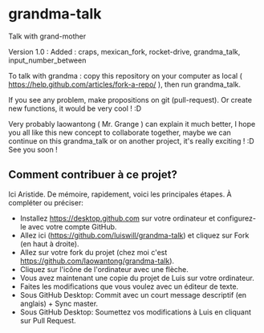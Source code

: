 # grandma-talk
Talk with grand-mother



Version 1.0 : Added : craps, mexican_fork, rocket-drive, grandma_talk, input_number_between



To talk with grandma : copy this repository on your computer as local ( https://help.github.com/articles/fork-a-repo/ ), then run grandma_talk.

If you see any problem, make propositions on git (pull-request). Or create new functions, it would be very cool ! :D


Very probably laowantong ( Mr. Grange ) can explain it much better, I hope you all like this new concept to collaborate together, maybe we can continue on this grandma_talk or on another project, it's really exciting ! :D See you soon !


## Comment contribuer à ce projet?

Ici Aristide. De mémoire, rapidement, voici les principales étapes. À compléter ou préciser:

- Installez https://desktop.github.com sur votre ordinateur et configurez-le avec votre compte GitHub.
- Allez ici (https://github.com/luiswill/grandma-talk) et cliquez sur Fork (en haut à droite).
- Allez sur votre fork du projet (chez moi c'est https://github.com/laowantong/grandma-talk).
- Cliquez sur l'icône de l'ordinateur avec une flèche.
- Vous avez maintenant une copie du projet de Luis sur votre ordinateur.
- Faites les modifications que vous voulez avec un éditeur de texte.
- Sous GitHub Desktop: Commit avec un court message descriptif (en anglais) + Sync master.
- Sous GitHub Desktop: Soumettez vos modifications à Luis en cliquant sur Pull Request.
